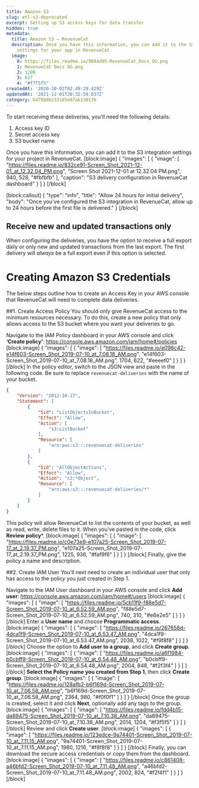 ```yaml
---
title: Amazon S3
slug: etl-s3-deprecated
excerpt: Setting up S3 access keys for data transfer
hidden: true
metadata:
  title: Amazon S3 – RevenueCat
  description: Once you have this information, you can add it to the S3 integration
    settings for your app in RevenueCat.
  image:
    0: https://files.readme.io/9894d95-RevenueCat_Docs_OG.png
    1: RevenueCat Docs OG.png
    2: 1200
    3: 627
    4: "#f7f5f5"
createdAt: '2020-10-02T02:49:29.429Z'
updatedAt: '2021-12-01T20:32:59.037Z'
category: 6478b86233165e07ab13013b
---
```

To start receiving these deliveries, you'll need the following details:
1. Access key ID
2. Secret access key
3. S3 bucket name

Once you have this information, you can add it to the S3 integration settings for your project in RevenueCat.
[block:image]
{
  "images": [
    {
      "image": [
        "https://files.readme.io/832ce91-Screen_Shot_2021-12-01_at_12.32.04_PM.png",
        "Screen Shot 2021-12-01 at 12.32.04 PM.png",
        940,
        528,
        "#fbfbfb"
      ],
      "caption": "S3 delivery configuration in RevenueCat dashboard"
    }
  ]
}
[/block]

[block:callout]
{
  "type": "info",
  "title": "Allow 24 hours for initial delivery",
  "body": "Once you've configured the S3 integration in RevenueCat, allow up to 24 hours before the first file is delivered."
}
[/block]
## Receive new and updated transactions only
When configuring the deliveries, you have the option to receive a full export daily or only new and updated transactions from the last export. The first delivery will *always* be a full export even if this option is selected.

# Creating Amazon S3 Credentials

The below steps outline how to create an Access Key in your AWS console that RevenueCat will need to complete data deliveries.

##1. Create Access Policy
You should only give RevenueCat access to the minimum resources necessary. To do this, create a new policy that only allows access to the S3 bucket where you want your deliveries to go.

Navigate to the IAM Policy dashboard in your AWS console and click **‘Create policy’**: https://console.aws.amazon.com/iam/home#/policies
[block:image]
{
  "images": [
    {
      "image": [
        "https://files.readme.io/e098c42-e14f603-Screen_Shot_2019-07-10_at_7.08.18_AM.png",
        "e14f603-Screen_Shot_2019-07-10_at_7.08.18_AM.png",
        1704,
        622,
        "#eeeef0"
      ]
    }
  ]
}
[/block]
In the policy editor, switch to the JSON view and paste in the following code. Be sure to replace `revenuecat-deliveries` with the name of your bucket.
```json Access Policy
{
    "Version": "2012-10-17",
    "Statement": [
        {
            "Sid": "ListObjectsInBucket",
            "Effect": "Allow",
            "Action": [
                "s3:ListBucket"
            ],
            "Resource": [
                "arn:aws:s3:::revenuecat-deliveries"
            ]
        },
        {
            "Sid": "AllObjectActions",
            "Effect": "Allow",
            "Action": "s3:*Object",
            "Resource": [
                "arn:aws:s3:::revenuecat-deliveries/*"
            ]
        }
    ]
}
```

This policy will allow RevenueCat to list the contents of your bucket, as well as read, write, delete files to it. When you've pasted in the code, click **Review policy***.
[block:image]
{
  "images": [
    {
      "image": [
        "https://files.readme.io/c0e73e9-e107a25-Screen_Shot_2019-07-17_at_2.19.37_PM.png",
        "e107a25-Screen_Shot_2019-07-17_at_2.19.37_PM.png",
        1225,
        936,
        "#faf9f6"
      ]
    }
  ]
}
[/block]
Finally, give the policy a name and description.


##2. Create IAM User
You'll next need to create an individual user that only has access to the policy you just created in Step 1. 

Navigate to the IAM User dashboard in your AWS console and click **Add user**: https://console.aws.amazon.com/iam/home#/users
[block:image]
{
  "images": [
    {
      "image": [
        "https://files.readme.io/5cb11f9-f88e5d7-Screen_Shot_2019-07-10_at_6.52.59_AM.png",
        "f88e5d7-Screen_Shot_2019-07-10_at_6.52.59_AM.png",
        740,
        310,
        "#e6e2e5"
      ]
    }
  ]
}
[/block]
Enter a **User name** and choose **Programmatic access**.
[block:image]
{
  "images": [
    {
      "image": [
        "https://files.readme.io/267658d-4dca1f9-Screen_Shot_2019-07-10_at_6.53.47_AM.png",
        "4dca1f9-Screen_Shot_2019-07-10_at_6.53.47_AM.png",
        2038,
        1022,
        "#f9f8f8"
      ]
    }
  ]
}
[/block]
Choose the option to **Add user to a group**, and click **Create group**.
[block:image]
{
  "images": [
    {
      "image": [
        "https://files.readme.io/a6f1984-b0cbff9-Screen_Shot_2019-07-10_at_6.54.48_AM.png",
        "b0cbff9-Screen_Shot_2019-07-10_at_6.54.48_AM.png",
        2004,
        848,
        "#f2f3f4"
      ]
    }
  ]
}
[/block]
**Select the Policy name you created from Step 1**, then click **Create group**.
[block:image]
{
  "images": [
    {
      "image": [
        "https://files.readme.io/128afb2-b6f169d-Screen_Shot_2019-07-10_at_7.06.58_AM.png",
        "b6f169d-Screen_Shot_2019-07-10_at_7.06.58_AM.png",
        2364,
        980,
        "#f0f0f1"
      ]
    }
  ]
}
[/block]
Once the group is created, select it and click **Next**, optionally add any tags to the group.
[block:image]
{
  "images": [
    {
      "image": [
        "https://files.readme.io/fdd4b15-da89475-Screen_Shot_2019-07-10_at_7.10.38_AM.png",
        "da89475-Screen_Shot_2019-07-10_at_7.10.38_AM.png",
        2014,
        1204,
        "#f3f5f5"
      ]
    }
  ]
}
[/block]
Review and click **Create user**.
[block:image]
{
  "images": [
    {
      "image": [
        "https://files.readme.io/123edce-9a74401-Screen_Shot_2019-07-10_at_7.11.15_AM.png",
        "9a74401-Screen_Shot_2019-07-10_at_7.11.15_AM.png",
        1980,
        1216,
        "#f8f8f8"
      ]
    }
  ]
}
[/block]
Finally, you can download the secure access credentials or copy them from the dashboard.
[block:image]
{
  "images": [
    {
      "image": [
        "https://files.readme.io/c861408-a46bfd2-Screen_Shot_2019-07-10_at_7.11.48_AM.png",
        "a46bfd2-Screen_Shot_2019-07-10_at_7.11.48_AM.png",
        2002,
        824,
        "#f2f4f1"
      ]
    }
  ]
}
[/block]